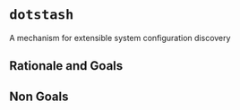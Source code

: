 # `dotstash`
A mechanism for extensible system configuration discovery

## Rationale and Goals


## Non Goals

## 
